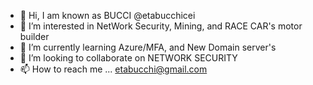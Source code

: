 - 👋 Hi, I am known as BUCCI @etabucchicei 
- 👀 I’m interested in NetWork Security, Mining, and RACE CAR's motor builder
- 🌱 I’m currently learning Azure/MFA, and New Domain server's
- 💞️ I’m looking to collaborate on NETWORK SECURITY
- 📫 How to reach me ... etabucchi@gmail.com

<!---
etabucchicei/etabucchicei is a ✨ special ✨ repository because its `README.md` (this file) appears on your GitHub profile.
You can click the Preview link to take a look at your changes.
--->
